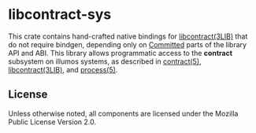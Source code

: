 # libcontract-sys

This crate contains hand-crafted native bindings for
[libcontract(3LIB)](https://illumos.org/man/3LIB/libcontract) that do not
require bindgen, depending only on
[Committed](https://illumos.org/man/7/attributes) parts of the library API and
ABI.  This library allows programmatic access to the **contract** subsystem on
illumos systems, as described in
[contract(5)](https://illumos.org/man/5/contract),
[libcontract(3LIB)](https://illumos.org/man/3LIB/libcontract), and
[process(5)](https://illumos.org/man/5/process).

## License

Unless otherwise noted, all components are licensed under the Mozilla Public
License Version 2.0.
